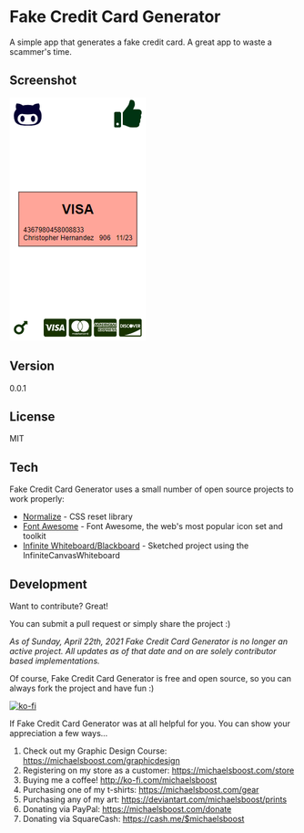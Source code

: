 Fake Credit Card Generator
===================

A simple app that generates a fake credit card. A great app to waste a scammer's time.

Screenshot
-------------

![](https://raw.githubusercontent.com/michaelsboost/Fake-Credit-Card-Generator/gh-pages/screenshot.png)

Version
-------------

0.0.1

License
-------------

MIT 

Tech
-------------

Fake Credit Card Generator uses a small number of open source projects to work properly:

* [Normalize](https://github.com/necolas/normalize.css) - CSS reset library
* [Font Awesome](https://fontawesome.com/) - Font Awesome, the web's most popular icon set and toolkit
* [Infinite Whiteboard/Blackboard](https://michaelsboost.com/InfiniteCanvasWhiteboard/) - Sketched project using the InfiniteCanvasWhiteboard

Development
-------------

Want to contribute? Great!  

You can submit a pull request or simply share the project :)

*As of Sunday, April 22th, 2021 Fake Credit Card Generator is no longer an active project.
All updates as of that date and on are solely contributor based implementations.*

Of course, Fake Credit Card Generator is free and open source, so you can always fork the project and have fun :)

[![ko-fi](https://az743702.vo.msecnd.net/cdn/kofi2.png?v=0)](https://ko-fi.com/michaelsboost)

If Fake Credit Card Generator was at all helpful for you. You can show your appreciation a few ways...

1) Check out my Graphic Design Course: https://michaelsboost.com/graphicdesign
2) Registering on my store as a customer: https://michaelsboost.com/store
3) Buying me a coffee! http://ko-fi.com/michaelsboost
4) Purchasing one of my t-shirts: https://michaelsboost.com/gear
5) Purchasing any of my art: https://deviantart.com/michaelsboost/prints
6) Donating via PayPal: https://michaelsboost.com/donate
7) Donating via SquareCash: https://cash.me/$michaelsboost
